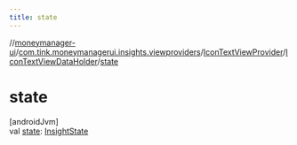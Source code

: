 ```yaml
---
title: state
---
```

//[moneymanager-ui](../../../../index.html)/[com.tink.moneymanagerui.insights.viewproviders](../../index.html)/[IconTextViewProvider](../index.html)/[IconTextViewDataHolder](index.html)/[state](state.html)



# state



[androidJvm]\
val [state](state.html): [InsightState](../../../com.tink.model.insights/-insight-state/index.html)




